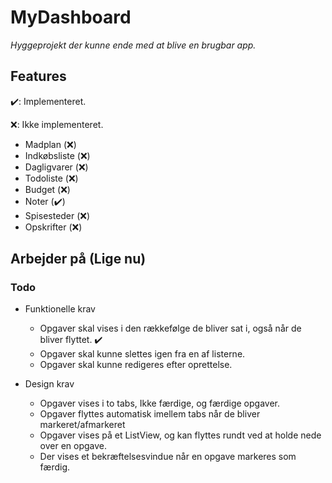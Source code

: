 # MyDashboard

*Hyggeprojekt der kunne ende med at blive en brugbar app.*

## Features

✔️: Implementeret.

❌: Ikke implementeret.

- Madplan (❌)
- Indkøbsliste (❌)
- Dagligvarer (❌)
- Todoliste (❌)
- Budget (❌)
- Noter (✔️)
- Spisesteder (❌)
- Opskrifter (❌)

## Arbejder på (Lige nu)
### Todo

- Funktionelle krav
  - Opgaver skal vises i den rækkefølge de bliver sat i, også når de bliver flyttet. ✔️
  - Opgaver skal kunne slettes igen fra en af listerne.
  - Opgaver skal kunne redigeres efter oprettelse.

- Design krav
  - Opgaver vises i to tabs, Ikke færdige, og færdige opgaver.
  - Opgaver flyttes automatisk imellem tabs når de bliver markeret/afmarkeret
  - Opgaver vises på et ListView, og kan flyttes rundt ved at holde nede over en opgave.
  - Der vises et bekræftelsesvindue når en opgave markeres som færdig.